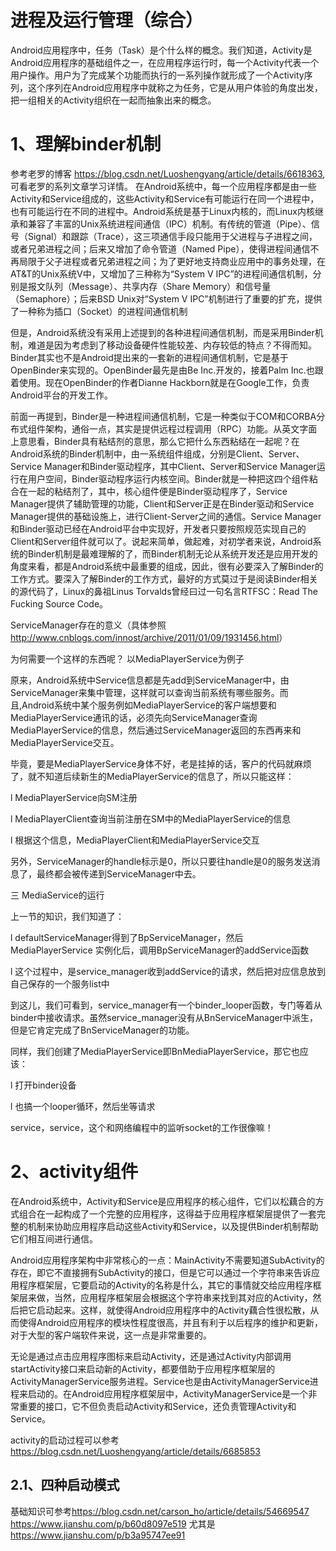 进程及运行管理（综合）
==============
Android应用程序中，任务（Task）是个什么样的概念。我们知道，Activity是Android应用程序的基础组件之一，在应用程序运行时，每一个Activity代表一个用户操作。用户为了完成某个功能而执行的一系列操作就形成了一个Activity序列，这个序列在Android应用程序中就称之为任务，它是从用户体验的角度出发，把一组相关的Activity组织在一起而抽象出来的概念。

# 1、理解binder机制
参考老罗的博客 <https://blog.csdn.net/Luoshengyang/article/details/6618363>,可看老罗的系列文章学习详情。
 在Android系统中，每一个应用程序都是由一些Activity和Service组成的，这些Activity和Service有可能运行在同一个进程中，也有可能运行在不同的进程中。Android系统是基于Linux内核的，而Linux内核继承和兼容了丰富的Unix系统进程间通信（IPC）机制。有传统的管道（Pipe）、信号（Signal）和跟踪（Trace），这三项通信手段只能用于父进程与子进程之间，或者兄弟进程之间；后来又增加了命令管道（Named Pipe），使得进程间通信不再局限于父子进程或者兄弟进程之间；为了更好地支持商业应用中的事务处理，在AT&T的Unix系统V中，又增加了三种称为“System V IPC”的进程间通信机制，分别是报文队列（Message）、共享内存（Share Memory）和信号量（Semaphore）；后来BSD Unix对“System V IPC”机制进行了重要的扩充，提供了一种称为插口（Socket）的进程间通信机制

  但是，Android系统没有采用上述提到的各种进程间通信机制，而是采用Binder机制，难道是因为考虑到了移动设备硬件性能较差、内存较低的特点？不得而知。Binder其实也不是Android提出来的一套新的进程间通信机制，它是基于OpenBinder来实现的。OpenBinder最先是由Be Inc.开发的，接着Palm Inc.也跟着使用。现在OpenBinder的作者Dianne Hackborn就是在Google工作，负责Android平台的开发工作。

 前面一再提到，Binder是一种进程间通信机制，它是一种类似于COM和CORBA分布式组件架构，通俗一点，其实是提供远程过程调用（RPC）功能。从英文字面上意思看，Binder具有粘结剂的意思，那么它把什么东西粘结在一起呢？在Android系统的Binder机制中，由一系统组件组成，分别是Client、Server、Service Manager和Binder驱动程序，其中Client、Server和Service Manager运行在用户空间，Binder驱动程序运行内核空间。Binder就是一种把这四个组件粘合在一起的粘结剂了，其中，核心组件便是Binder驱动程序了，Service Manager提供了辅助管理的功能，Client和Server正是在Binder驱动和Service Manager提供的基础设施上，进行Client-Server之间的通信。Service Manager和Binder驱动已经在Android平台中实现好，开发者只要按照规范实现自己的Client和Server组件就可以了。说起来简单，做起难，对初学者来说，Android系统的Binder机制是最难理解的了，而Binder机制无论从系统开发还是应用开发的角度来看，都是Android系统中最重要的组成，因此，很有必要深入了解Binder的工作方式。要深入了解Binder的工作方式，最好的方式莫过于是阅读Binder相关的源代码了，Linux的鼻祖Linus Torvalds曾经曰过一句名言RTFSC：Read The Fucking Source Code。

ServiceManager存在的意义（具体参照<http://www.cnblogs.com/innost/archive/2011/01/09/1931456.html>）

为何需要一个这样的东西呢？  以MediaPlayerService为例子

原来，Android系统中Service信息都是先add到ServiceManager中，由ServiceManager来集中管理，这样就可以查询当前系统有哪些服务。而且,Android系统中某个服务例如MediaPlayerService的客户端想要和MediaPlayerService通讯的话，必须先向ServiceManager查询MediaPlayerService的信息，然后通过ServiceManager返回的东西再来和MediaPlayerService交互。

毕竟，要是MediaPlayerService身体不好，老是挂掉的话，客户的代码就麻烦了，就不知道后续新生的MediaPlayerService的信息了，所以只能这样：

l         MediaPlayerService向SM注册

l         MediaPlayerClient查询当前注册在SM中的MediaPlayerService的信息

l         根据这个信息，MediaPlayerClient和MediaPlayerService交互

另外，ServiceManager的handle标示是0，所以只要往handle是0的服务发送消息了，最终都会被传递到ServiceManager中去。

三 MediaService的运行

上一节的知识，我们知道了：

l         defaultServiceManager得到了BpServiceManager，然后MediaPlayerService 实例化后，调用BpServiceManager的addService函数

l         这个过程中，是service_manager收到addService的请求，然后把对应信息放到自己保存的一个服务list中

到这儿，我们可看到，service_manager有一个binder_looper函数，专门等着从binder中接收请求。虽然service_manager没有从BnServiceManager中派生，但是它肯定完成了BnServiceManager的功能。

同样，我们创建了MediaPlayerService即BnMediaPlayerService，那它也应该：

l         打开binder设备

l         也搞一个looper循环，然后坐等请求

service，service，这个和网络编程中的监听socket的工作很像嘛！

# 2、activity组件
 在Android系统中，Activity和Service是应用程序的核心组件，它们以松藕合的方式组合在一起构成了一个完整的应用程序，这得益于应用程序框架层提供了一套完整的机制来协助应用程序启动这些Activity和Service，以及提供Binder机制帮助它们相互间进行通信。
 
 Android应用程序架构中非常核心的一点：MainActivity不需要知道SubActivity的存在，即它不直接拥有SubActivity的接口，但是它可以通过一个字符串来告诉应用程序框架层，它要启动的Activity的名称是什么，其它的事情就交给应用程序框架层来做，当然，应用程序框架层会根据这个字符串来找到其对应的Activity，然后把它启动起来。这样，就使得Android应用程序中的Activity藕合性很松散，从而使得Android应用程序的模块性程度很高，并且有利于以后程序的维护和更新，对于大型的客户端软件来说，这一点是非常重要的。
 
 无论是通过点击应用程序图标来启动Activity，还是通过Activity内部调用startActivity接口来启动新的Activity，都要借助于应用程序框架层的ActivityManagerService服务进程。Service也是由ActivityManagerService进程来启动的。在Android应用程序框架层中，ActivityManagerService是一个非常重要的接口，它不但负责启动Activity和Service，还负责管理Activity和Service。
 
 activity的启动过程可以参考<https://blog.csdn.net/Luoshengyang/article/details/6685853>
 ## 2.1、四种启动模式
 基础知识可参考<https://blog.csdn.net/carson_ho/article/details/54669547>
    <https://www.jianshu.com/p/b60d8097e519>
    尤其是<https://www.jianshu.com/p/b3a95747ee91>
